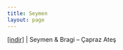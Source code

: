```yaml
---
title: Seymen
layout: page
---
```


<a href="https://cloud.mail.ru/public/f30cdc706600/Bragi%20%26%20Seymen%20-%20%C3%87apraz%20Ate%C5%9F" target="_blank">[indir]</a> | Seymen & Bragi &#8211; Çapraz Ateş